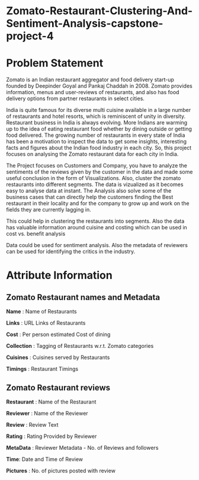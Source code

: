 # Zomato-Restaurant-Clustering-And-Sentiment-Analysis-capstone-project-4
# Problem Statement
Zomato is an Indian restaurant aggregator and food delivery start-up founded by Deepinder Goyal and Pankaj Chaddah in 2008. Zomato provides information, menus and user-reviews of restaurants, and also has food delivery options from partner restaurants in select cities.

India is quite famous for its diverse multi cuisine available in a large number of restaurants and hotel resorts, which is reminiscent of unity in diversity. Restaurant business in India is always evolving. More Indians are warming up to the idea of eating restaurant food whether by dining outside or getting food delivered. The growing number of restaurants in every state of India has been a motivation to inspect the data to get some insights, interesting facts and figures about the Indian food industry in each city. So, this project focuses on analysing the Zomato restaurant data for each city in India.

The Project focuses on Customers and Company, you have to analyze the sentiments of the reviews given by the customer in the data and made some useful conclusion in the form of Visualizations. Also, cluster the zomato restaurants into different segments. The data is vizualized as it becomes easy to analyse data at instant. The Analysis also solve some of the business cases that can directly help the customers finding the Best restaurant in their locality and for the company to grow up and work on the fields they are currently lagging in.

This could help in clustering the restaurants into segments. Also the data has valuable information around cuisine and costing which can be used in cost vs. benefit analysis

Data could be used for sentiment analysis. Also the metadata of reviewers can be used for identifying the critics in the industry.

# Attribute Information
## Zomato Restaurant names and Metadata
**Name** : Name of Restaurants

**Links** : URL Links of Restaurants

**Cost** : Per person estimated Cost of dining

**Collection** : Tagging of Restaurants w.r.t. Zomato categories

**Cuisines** : Cuisines served by Restaurants

**Timings** : Restaurant Timings

## Zomato Restaurant reviews

**Restaurant** : Name of the Restaurant

**Reviewer** : Name of the Reviewer

**Review** : Review Text

**Rating** : Rating Provided by Reviewer

**MetaData** : Reviewer Metadata - No. of Reviews and followers

**Time**: Date and Time of Review

**Pictures** : No. of pictures posted with review
